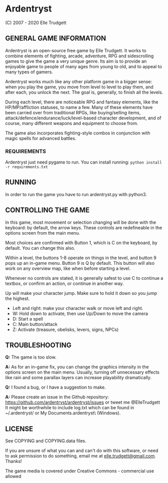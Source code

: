 # Ardentryst
(C) 2007 - 2020
Elle Trudgett

## GENERAL GAME INFORMATION

Ardentryst is an open-source free game by Elle
Trudgett. It works to combine elements of fighting, arcade, adventure,
RPG and sidescrolling games to give the game a very unique
genre. Its aim is to provide an enjoyable game to people of many ages
from young to old, and to appeal to many types of gamers.

Ardentryst works much like any other platform game in a bigger sense:
when you play the game, you move from level to level to play them, and
after each, you unlock the next. The goal is, generally, to finish all
the levels.

During each level, there are noticeable RPG and fantasy elements, like
the HP/MP/affliction statuses, to name a few. Many of these elements
have been carried over from traditional RPGs, like buying/selling
items, attack/defence/endurance/luck/level-based character development,
and of course, many different weapons and equipment to choose from.

The game also incorporates fighting-style combos in conjunction with
magic spells for advanced battles.

### REQUIREMENTS

Ardentryst just need pygame to run. You can install running:
```python install -r requirements.txt ```

## RUNNING
In order to run the game you have to run ardentryst.py with python3.

## CONTROLLING THE GAME

In this game, most movement or selection changing will be done with
the keyboard: by default, the arrow keys. These controls are
redefineable in the options screen from the main menu.

Most choices are confirmed with Button 1, which is C on the keyboard,
by default. You can change this also.

Within a level, the buttons 1-8 operate on things in the level, and
button 9 pops up an in-game menu. Button 9 is Q by default. This
button will also work on any overview map, like when before starting a
level.

Whenever no controls are stated, it is generally safest to use C to
continue a textbox, or confirm an action, or continue in another way.

Up will make your character jump. Make sure to hold it down so you jump
the highest.

* Left and right: make your character walk or move left and right.
* W: Hold down to activate, then use Up/Down to move the camera
* D: Start a spell
* C: Main button/attack
* Z: Activate (treasure, obelisks, levers, signs, NPCs)

## TROUBLESHOOTING

**Q:** The game is too slow.

**A:** As for an in-game fix, you can change the graphics intensity in the
   options screen on the main menu. Usually, turning off unnecessary
   effects like rain and some parallax layers can increase playability
   dramatically.

**Q:** I found a bug, or I have a suggestion to make.

**A:** Please create an issue in the Github repository: https://github.com/ardentryst/ardentryst/issues
   or tweet me @ElleTrudgett
   It might be worthwhile to include log.txt which can be
   found in ~/.ardentryst/ or My Documents\.ardentryst\ (Windows).

## LICENSE

See COPYING and COPYING.data files.

If you are unsure of what you can and can't
do with this software, or need to ask
permission to do something, email me at
elle.trudgett@gmail.com. Thanks!

The game media is covered under Creative
Commons - commercial use allowed
